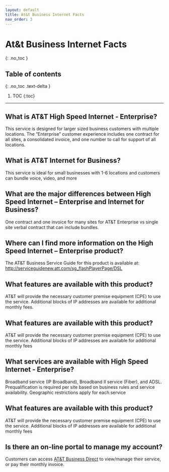 ```yaml
---
layout: default
title: At&t Business Internet Facts
nav_order: 3
---
```


# At&t Business Internet Facts
{: .no_toc }
 

## Table of contents
{: .no_toc .text-delta }

1. TOC
{:toc}


---


## What is AT&T High Speed Internet - Enterprise?

This service is designed for larger sized business customers with multiple locations.  The “Enterprise” customer experience includes one contract for all sites, a consolidated invoice, and one number to call for support of all locations.

## What is AT&T Internet for Business?

This service is ideal for small businesses with 1-6 locations and customers can bundle voice, video, and more

## What are the major differences between High Speed Internet – Enterprise and Internet for Business?

One contract and one invoice for many sites for AT&T Enterprise vs single site verbal contract that can include bundles.

## Where can I find more information on the High Speed Internet – Enterprise product?

The AT&T Business Service Guide for this product is available at: http://serviceguidenew.att.com/sg_flashPlayerPage/DSL


## What features are available with this product?

AT&T will provide the necessary customer premise equipment (CPE) to use the service. Additional blocks of IP addresses are available for additional monthly fees.

## What features are available with this product? 

AT&T will provide the necessary customer premise equipment (CPE) to use the service. Additional blocks of IP addresses are available for additional monthly fees

## What services are available with High Speed Internet - Enterprise?

Broadband service (IP Broadband), Broadband II service (Fiber), and ADSL.  Prequalification is required per site based on business rules and service availability. Geographic restrictions apply for each service

## What features are available with this product?

AT&T will provide the necessary customer premise equipment (CPE) to use the service. Additional blocks of IP addresses are available for additional monthly fees

## Is there an on-line portal to manage my account? 

Customers can access [AT&T Business Direct](https://www.businessdirect.att.com/portal/index.jsp) to view/manage their service, or pay their monthly invoice.


 


